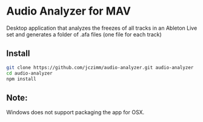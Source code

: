 # Audio Analyzer for MAV

Desktop application that analyzes the freezes of all tracks in an Ableton Live set and generates a folder of .afa files (one file for each track)

## Install

```bash
git clone https://github.com/jczimm/audio-analyzer.git audio-analyzer
cd audio-analyzer
npm install
```

## Note:

Windows does not support packaging the app for OSX.
